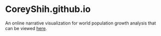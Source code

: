 # CoreyShih.github.io
An online narrative visualization for world population growth analysis that can be viewed [here](https://coreyshih.github.io/gapminder/).
